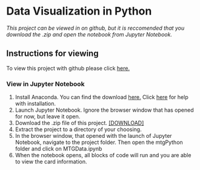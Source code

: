 # Data Visualization in Python
 *This project can be viewed in on github, but it is reccomended that you download the .zip and open the notebook from Jupyter Notebook.*
 
## Instructions for viewing
To view this project with github please click [here.](https://github.com/meowhard/Data-Visualization-in-Python/blob/master/mtgPython/MTG%20Data.ipynb)
 
 ### View in Jupyter Notebook
 1. Install Anaconda. You can find the download [here.](https://www.anaconda.com/distribution/) Click [here](https://docs.anaconda.com/anaconda/install/) for help with installation.
 2. Launch Jupyter Notebook. Ignore the browser window that has opened for now, but leave it open.
 3. Download the .zip file of this project. [[DOWNLOAD]](https://github.com/meowhard/Data-Visualization-in-Python/archive/master.zip)
 4. Extract the project to a directory of your choosing.
 5. In the browser window, that opened with the launch of Jupyter Notebook, navigate to the project folder. Then open the mtgPython folder and click on MTGData.ipynb
 6. When the notebook opens, all blocks of code will run and you are able to view the card information.
